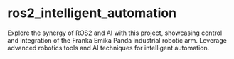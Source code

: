 # ros2_intelligent_automation
Explore the synergy of ROS2 and AI with this project, showcasing control and integration of the Franka Emika Panda industrial robotic arm. Leverage advanced robotics tools and AI techniques for intelligent automation. 
